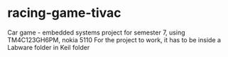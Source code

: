 # racing-game-tivac
Car game - embedded systems project for semester 7, using TM4C123GH6PM, nokia 5110
For the project to work, it has to be inside a Labware folder in Keil folder 
